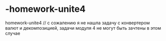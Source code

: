 # -homework-unite4
 homework-unite4
// с сожалению я не нашла задачу с конвертером валют и декомпозицией, задачи модуля 4 не могут быть зачтены в этом случае
